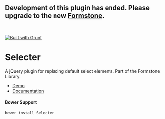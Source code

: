 <h2>Development of this plugin has ended. Please upgrade to the new <a href="http://formstone.it">Formstone</a>.</h2><br> 

<a href="http://gruntjs.com" target="_blank"><img src="https://cdn.gruntjs.com/builtwith.png" alt="Built with Grunt"></a> 
# Selecter 

A jQuery plugin for replacing default select elements. Part of the Formstone Library. 

- [Demo](http://classic.formstone.it/components/Selecter/demo/index.html) 
- [Documentation](http://classic.formstone.it/selecter/) 

#### Bower Support 
`bower install Selecter` 